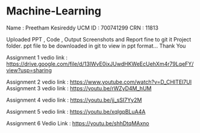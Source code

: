# Machine-Learning

Name : Preetham Kesireddy
UCM ID : 700741299
CRN : 11813

Uploaded PPT , Code , Output Screenshots and Report fine to git it Project folder.
       ppt file to be downloaded in git to view in ppt format... Thank You

Assignment 1 vedio link : https://drive.google.com/file/d/13IWvE0ixJUwdHKWeEcUehXm4r79LqeFY/view?usp=sharing

Assignment 2 vedio link : https://www.youtube.com/watch?v=D_CHITEl7UI
 Assignment 3 vedio link : https://youtu.be/rWZyD4M_hUM
 
 Assignment 4 vedio link : https://youtu.be/jj_sSI7Yy2M
 
Assignment 5 vedio link : https://youtu.be/xqlgpBLuA4A

Assignment 6 Vedio Link : https://youtu.be/shhDtqMAxno


